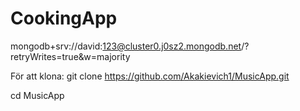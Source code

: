 # CookingApp
mongodb+srv://david:123@cluster0.j0sz2.mongodb.net/?retryWrites=true&w=majority

För att klona:
git clone https://github.com/Akakievich1/MusicApp.git

cd MusicApp
